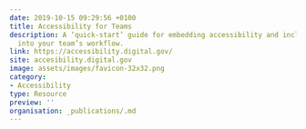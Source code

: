 ```yaml
---
date: 2019-10-15 09:29:56 +0100
title: Accessibility for Teams
description: A ‘quick-start’ guide for embedding accessibility and inclusive design practices
  into your team’s workflow.
link: https://accessibility.digital.gov/
site: accesibility.digital.gov
image: assets/images/favicon-32x32.png
category:
- Accessibility
type: Resource
preview: ''
organisation: _publications/.md
---
```

